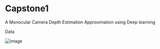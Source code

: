 # Capstone1
A Monocular Camera Depth Estimation Approximation using Deep learning

Data 

![image](https://user-images.githubusercontent.com/77930435/187906096-2ed4636f-733d-4abf-b33c-033b0d2f0873.png)
